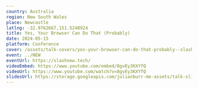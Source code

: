 ```yaml
---
country: Australia
region: New South Wales
place: Newcastle
latlng: -32.9762667,151.5248924
title: Yes, Your Browser Can Do That (Probably)
date: 2024-05-15
platform: Conference
cover: /assets/talk-covers/yes-your-browser-can-do-that-probably--slashnew-2024.png
event: ../NEW
eventUrl: https://slashnew.tech/
videoEmbed: https://www.youtube.com/embed/8gvEy3KXYfQ
videoUrl: https://www.youtube.com/watch?v=8gvEy3KXYfQ
slidesUrl: https://storage.googleapis.com/julianburr-me-assets/talk-slides/yes-your-browser-can-do-that-probably--slashnew-2024.pdf
---
```

